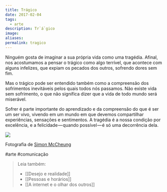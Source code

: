```yaml
---
title: Trágico
date: 2017-02-04
tags:
  - arte
description: Tr`á`gico
image: 
aliases:
permalink: tragico
---
```

Ninguém gosta de imaginar a sua própria vida como uma tragédia. Afinal, nos acostumamos a pensar o trágico como algo terrível, que acontece com alguns infelizes, que expiam os pecados dos outros, sofrendo dores sem fim.

Mas o trágico pode ser entendido também como a compreensão dos sofrimentos inevitáveis pelos quais todos nós passamos. Não existe vida sem sofrimento, o que não significa dizer que a vida de todo mundo será miserável.

Sofrer é parte importante do aprendizado e da compreensão do que é ser um ser vivo, vivendo em um mundo em que devemos compartilhar experiências, sensações e sentimentos. A tragédia é a nossa condição por excelência, e a felicidade — quando possível — é só uma decorrência dela.

<img src="/assets/img/tr`á`gico-medium.gif">

Fotografia de [Simon McCheung](http://www.mc-cheung.com/)


#arte #comunicação

> Leia também:
> - [[Desejo e realidade]]
> - [[Pessoas e horários]]
> - [[A internet e o olhar dos outros]]